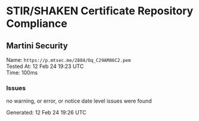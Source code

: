 # STIR/SHAKEN Certificate Repository Compliance

## Martini Security

Name: `https://p.mtsec.me/2884/Oq_C29AM86C2.pem`\
Tested At: 12 Feb 24 19:23 UTC\
Time: 100ms

### Issues

no warning, or error, or notice date level issues were found

Generated: 12 Feb 24 19:26 UTC